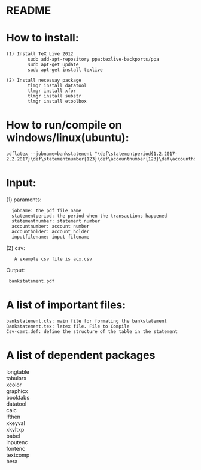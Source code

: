 # README #

# How to install:

	(1) Install TeX Live 2012
			sudo add-apt-repository ppa:texlive-backports/ppa 
			sudo apt-get update 
			sudo apt-get install texlive
			
	(2) Install necessay package
			tlmgr install datatool
			tlmgr install xfor
			tlmgr install substr
			tlmgr install etoolbox

# How to run/compile on windows/linux(ubuntu):

    pdflatex --jobname=bankstatement "\def\statementperiod{1.2.2017-2.2.2017}\def\statementnumber{123}\def\accountnumber{123}\def\accountholder{Alex}\def\inputfilename{acx.csv}\input{bankstatement.tex}"

# Input:

  (1) paraments:	
  
      jobname: the pdf file name
      statementperiod: the period when the transactions happened
      statementnumber: statement number
      accountnumber: account number
      accountholder: account holder
      inputfilename: input filename

  (2) csv:
  
       A example csv file is acx.csv 
	

Output:

     bankstatement.pdf


# A list of important files:

	bankstatement.cls: main file for formating the bankstatement
	Bankstatement.tex: latex file. File to Compile
	Csv-camt.def: define the structure of the table in the statement

# A list of dependent packages

  longtable  
  tabularx  
  xcolor  
  graphicx  
  booktabs  
  datatool  
  calc  
  ifthen  
  xkeyval  
  xkvltxp  
  babel  
  inputenc  
  fontenc  
  textcomp  
  bera
  
